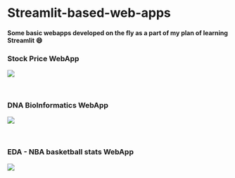 # Streamlit-based-web-apps
#### Some basic webapps developed on the fly as a part of my plan of learning Streamlit :smile:

### Stock Price WebApp
<kbd>
<img src="https://user-images.githubusercontent.com/29462447/104076148-2c9d8180-523b-11eb-957e-9b2a49323d7f.gif" data-canonical-src="https://user-images.githubusercontent.com/29462447/104076148-2c9d8180-523b-11eb-957e-9b2a49323d7f.gif"/> 
</kbd>

&nbsp;
### DNA BioInformatics WebApp
<kbd>
<img src="https://user-images.githubusercontent.com/29462447/104076227-77b79480-523b-11eb-8e04-7a9b1f3885da.gif" data-canonical-src="https://user-images.githubusercontent.com/29462447/104076227-77b79480-523b-11eb-8e04-7a9b1f3885da.gif"/> 
</kbd>

&nbsp;
### EDA - NBA basketball stats WebApp
<kbd>
<img src="https://user-images.githubusercontent.com/29462447/104078306-62466880-5243-11eb-9f71-7c6141d405b5.gif" data-canonical-src="https://user-images.githubusercontent.com/29462447/104078306-62466880-5243-11eb-9f71-7c6141d405b5.gif"/> 
</kbd>

&nbsp;
